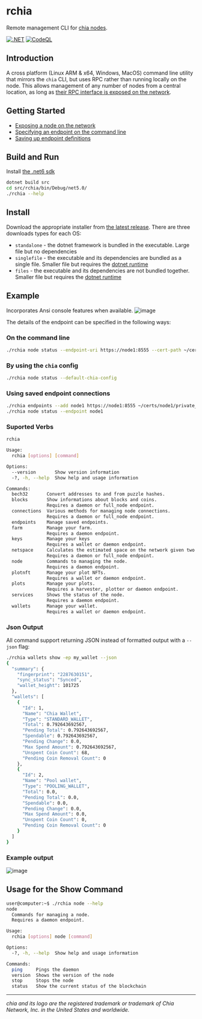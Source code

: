 # rchia

Remote management CLI for [chia nodes](https://github.com/Chia-Network/chia-blockchain).

[![.NET](https://github.com/dkackman/rchia/actions/workflows/dotnet.yml/badge.svg)](https://github.com/dkackman/rchia/actions/workflows/dotnet.yml)
[![CodeQL](https://github.com/dkackman/rchia/actions/workflows/codeql-analysis.yml/badge.svg)](https://github.com/dkackman/rchia/actions/workflows/codeql-analysis.yml)

## Introduction

A cross platform (Linux ARM & x64, Windows, MacOS) command line utility that mirrors the `chia` CLI, but uses RPC rather than running locally on the node. This allows management of any number of nodes from a central location, as long as [their RPC interface is exposed on the network](https://github.com/dkackman/rchia/wiki/Exposing-a-Node-on-the-Network).

## Getting Started

- [Exposing a node on the network](https://github.com/dkackman/rchia/wiki/Exposing-a-Node-on-the-Network)
- [Specifying an endpoint on the command line](https://github.com/dkackman/rchia/wiki/Specifiying-RPC-Endpoints)
- [Saving up endpoint definitions](https://github.com/dkackman/rchia/wiki/Managing-Saved-Enpoints)

## Build and Run

Install [the .net6 sdk](https://dotnet.microsoft.com/download)

```bash
dotnet build src
cd src/rchia/bin/Debug/net5.0/
./rchia --help
```

## Install

Download the appropriate installer from [the latest release](https://github.com/dkackman/rchia/releases).
There are three downloads types for each OS:
- `standalone` - the dotnet framework is bundled in the executable. Large file but no dependencies
- `singlefile` - the executable and its dependencies are bundled as a single file. Smaller file but requires the [dotnet runtime](https://dotnet.microsoft.com/download/dotnet/6.0)
- `files` - the executable and its dependencies are not bundled together. Smaller file but requires the [dotnet runtime](https://dotnet.microsoft.com/download/dotnet/6.0)

## Example

Incorporates Ansi console features when available.
![image](https://user-images.githubusercontent.com/5160233/134552277-59128c00-64e0-474d-88ac-50b092993a68.png)

The details of the endpoint can be specified in the following ways:

### On the command line

```bash
./rchia node status --endpoint-uri https://node1:8555 --cert-path ~/certs/node1/private_full_node.crt --key-path ~/certs/node1/private_full_node.key
```

### By using the `chia` config

```bash
./rchia node status --default-chia-config
```

### Using saved endpoint connections

```bash
./rchia endpoints --add node1 https://node1:8555 ~/certs/node1/private_full_node.crt ~/certs/node1/private_full_node.key
./rchia node status --endpoint node1
```

### Suported Verbs

```bash
rchia

Usage:
  rchia [options] [command]

Options:
  --version       Show version information
  -?, -h, --help  Show help and usage information

Commands:
  bech32       Convert addresses to and from puzzle hashes.
  blocks       Show informations about blocks and coins.
               Requires a daemon or full_node endpoint.
  connections  Various methods for managing node connections.
               Requires a daemon or full_node endpoint.
  endpoints    Manage saved endpoints.
  farm         Manage your farm.
               Requires a daemon endpoint.
  keys         Manage your keys
               Requires a wallet or daemon endpoint.
  netspace     Calculates the estimated space on the network given two block header hashes.
               Requires a daemon or full_node endpoint.
  node         Commands to managing the node.
               Requires a daemon endpoint.
  plotnft      Manage your plot NFTs.
               Requires a wallet or daemon endpoint.
  plots        Manage your plots.
               Requires a harvester, plotter or daemon endpoint.
  services     Shows the status of the node.
               Requires a daemon endpoint.
  wallets      Manage your wallet.
               Requires a wallet or daemon endpoint.
```

### Json Output

All command support returning JSON instead of formatted output with a `--json` flag:

```bash
./rchia wallets show -ep my_wallet --json
{
  "summary": {
    "fingerprint": "2287630151",
    "sync_status": "Synced",
    "wallet_height": 101725
  },
  "wallets": [
    {
      "Id": 1,
      "Name": "Chia Wallet",
      "Type": "STANDARD_WALLET",
      "Total": 0.792643692567,
      "Pending Total": 0.792643692567,
      "Spendable": 0.792643692567,
      "Pending Change": 0.0,
      "Max Spend Amount": 0.792643692567,
      "Unspent Coin Count": 68,
      "Pending Coin Removal Count": 0
    },
    {
      "Id": 2,
      "Name": "Pool wallet",
      "Type": "POOLING_WALLET",
      "Total": 0.0,
      "Pending Total": 0.0,
      "Spendable": 0.0,
      "Pending Change": 0.0,
      "Max Spend Amount": 0.0,
      "Unspent Coin Count": 0,
      "Pending Coin Removal Count": 0
    }
  ]
}
```

### Example output

![image](https://user-images.githubusercontent.com/5160233/134552904-50ea4822-d53a-4144-85be-86c9bcbd1625.png)

## Usage for the Show Command
```bash
user@computer:~$ ./rchia node --help
node
  Commands for managing a node.
  Requires a daemon endpoint.

Usage:
  rchia [options] node [command]

Options:
  -?, -h, --help  Show help and usage information

Commands:
  ping     Pings the daemon
  version  Shows the version of the node
  stop     Stops the node
  status   Show the current status of the blockchain
```
___

_chia and its logo are the registered trademark or trademark of Chia Network, Inc. in the United States and worldwide._
